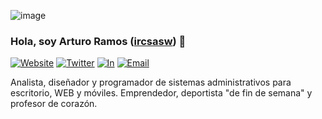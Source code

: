 ![image](https://user-images.githubusercontent.com/919978/91660711-fab22c80-ea9c-11ea-8ed4-c674068911e5.png)

### Hola, soy Arturo Ramos ([ircsasw][mywebsite]) 👋

[![Website](https://img.shields.io/badge/ircsasoftware.com.mx-web-red?style=flat-square)](https://ircsasoftware.com.mx)
[![Twitter](https://img.shields.io/twitter/follow/A_RamosC?color=1DA1F2&logo=twitter&style=flat-square)](https://twitter.com/intent/follow?original_referer=https%3A%2F%2Fgithub.com%2Fircsasw&screen_name=A_RamosC)
[![In](https://img.shields.io/badge/LinkedIn-in-blue?style=flat-square&logo=linkedin)](https://www.linkedin.com/in/aramosc/)
[![Email](https://img.shields.io/badge/ircsasw%40gmail.com-mail-blueviolet?style=flat-square)](mailto://ircsasw@gmail.com)

Analista, diseñador y programador de sistemas administrativos para escritorio, WEB y móviles.
Emprendedor, deportista "de fin de semana" y profesor de corazón.

<!--
**ircsasw/ircsasw** is a ✨ _special_ ✨ repository because its `README.md` (this file) appears on your GitHub profile.

Here are some ideas to get you started:

- 🔭 I’m currently working on ...
- 🌱 I’m currently learning ...
- 👯 I’m looking to collaborate on ...
- 🤔 I’m looking for help with ...
- 💬 Ask me about ...
- 📫 How to reach me: ...
- 😄 Pronouns: ...
- ⚡ Fun fact: ...
-->

[mywebsite]: https://www.ircsasoftware.com.mx/
